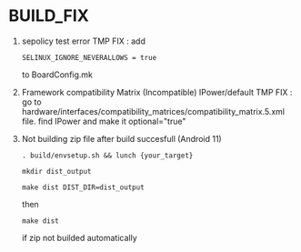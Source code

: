 # BUILD_FIX
 
 1. sepolicy test error
    TMP FIX : add 

    ```
    SELINUX_IGNORE_NEVERALLOWS = true
    ```

    to BoardConfig.mk

 2. Framework compatibility Matrix (Incompatible) IPower/default
    TMP FIX : go to hardware/interfaces/compatibility_matrices/compatibility_matrix.5.xml file. find IPower and make it optional="true"

 3. Not building zip file after build succesfull (Android 11)

    ```
    . build/envsetup.sh && lunch {your_target}
    ```
    ```
    mkdir dist_output
    ```
    ```
    make dist DIST_DIR=dist_output
    ```
    then
    ```
    make dist
    ```
    if zip not builded automatically